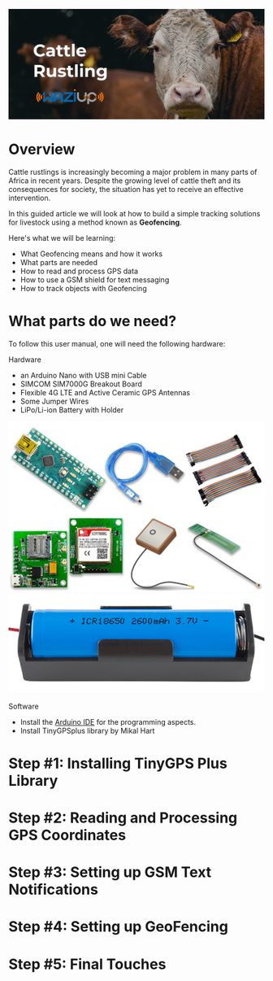 ![Cattle with Tag](./media/cattle.jpg)

Overview
========
Cattle rustlings is increasingly becoming a major problem in many parts of Africa in recent years. Despite the growing level of cattle theft and its consequences for society, the situation has yet to receive an effective intervention.

In this guided article we will look at how to build a simple tracking solutions for livestock using a method known as **Geofencing**.

Here's what we will be learning:
- What Geofencing means and how it works
- What parts are needed
- How to read and process GPS data
- How to use a GSM shield for text messaging
- How to track objects with Geofencing

What parts do we need?
=====================

To follow this user manual, one will need the following hardware:

Hardware
  - an Arduino Nano with USB mini Cable
  - SIMCOM SIM7000G Breakout Board
  - Flexible 4G LTE and Active Ceramic GPS Antennas
  - Some Jumper Wires
  - LiPo/Li-ion Battery with Holder
  
![Parts One](./media/parts_one.png)
![Battery](./media/battery.png)

Software
  - Install the [Arduino IDE](https://www.arduino.cc/en/Main/Software) for the programming aspects.
  - Install TinyGPSplus library by Mikal Hart

**Step \#1:** Installing TinyGPS Plus Library
==============================================

**Step \#2:** Reading and Processing GPS Coordinates
====================================================

**Step \#3:** Setting up GSM Text Notifications
===============================================

**Step \#4:** Setting up GeoFencing
===================================

**Step \#5:** Final Touches
===================================